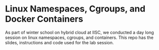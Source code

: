 # Linux Namespaces, Cgroups, and Docker Containers

As part of winter school on hybrid cloud at IISC, we conducted a day long session on linux namespaces, cgroups, and containers.  This repo has the slides, instructions and code used for the lab session. 
